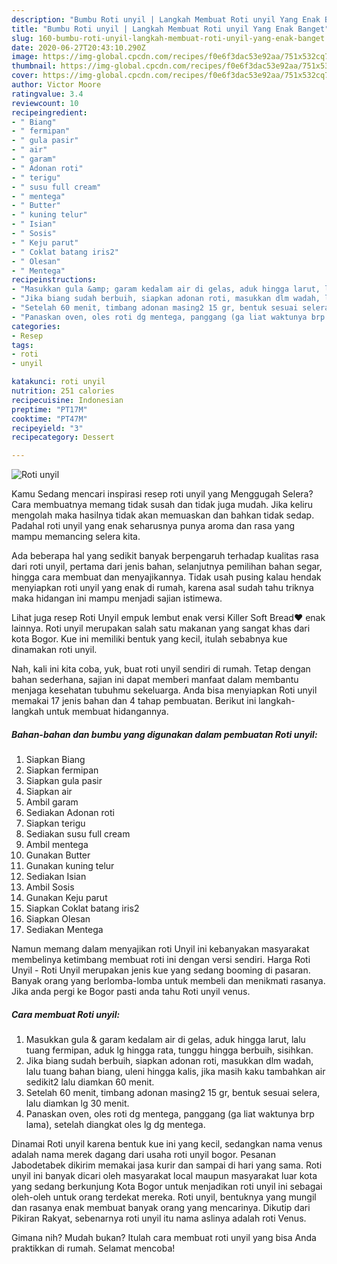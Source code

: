 ```yaml
---
description: "Bumbu Roti unyil | Langkah Membuat Roti unyil Yang Enak Banget"
title: "Bumbu Roti unyil | Langkah Membuat Roti unyil Yang Enak Banget"
slug: 160-bumbu-roti-unyil-langkah-membuat-roti-unyil-yang-enak-banget
date: 2020-06-27T20:43:10.290Z
image: https://img-global.cpcdn.com/recipes/f0e6f3dac53e92aa/751x532cq70/roti-unyil-foto-resep-utama.jpg
thumbnail: https://img-global.cpcdn.com/recipes/f0e6f3dac53e92aa/751x532cq70/roti-unyil-foto-resep-utama.jpg
cover: https://img-global.cpcdn.com/recipes/f0e6f3dac53e92aa/751x532cq70/roti-unyil-foto-resep-utama.jpg
author: Victor Moore
ratingvalue: 3.4
reviewcount: 10
recipeingredient:
- " Biang"
- " fermipan"
- " gula pasir"
- " air"
- " garam"
- " Adonan roti"
- " terigu"
- " susu full cream"
- " mentega"
- " Butter"
- " kuning telur"
- " Isian"
- " Sosis"
- " Keju parut"
- " Coklat batang iris2"
- " Olesan"
- " Mentega"
recipeinstructions:
- "Masukkan gula &amp; garam kedalam air di gelas, aduk hingga larut, lalu tuang fermipan, aduk lg hingga rata, tunggu hingga berbuih, sisihkan."
- "Jika biang sudah berbuih, siapkan adonan roti, masukkan dlm wadah, lalu tuang bahan biang, uleni hingga kalis, jika masih kaku tambahkan air sedikit2 lalu diamkan 60 menit."
- "Setelah 60 menit, timbang adonan masing2 15 gr, bentuk sesuai selera, lalu diamkan lg 30 menit."
- "Panaskan oven, oles roti dg mentega, panggang (ga liat waktunya brp lama), setelah diangkat oles lg dg mentega."
categories:
- Resep
tags:
- roti
- unyil

katakunci: roti unyil 
nutrition: 251 calories
recipecuisine: Indonesian
preptime: "PT17M"
cooktime: "PT47M"
recipeyield: "3"
recipecategory: Dessert

---
```



![Roti unyil](https://img-global.cpcdn.com/recipes/f0e6f3dac53e92aa/751x532cq70/roti-unyil-foto-resep-utama.jpg)

Kamu Sedang mencari inspirasi resep roti unyil yang Menggugah Selera? Cara membuatnya memang tidak susah dan tidak juga mudah. Jika keliru mengolah maka hasilnya tidak akan memuaskan dan bahkan tidak sedap. Padahal roti unyil yang enak seharusnya punya aroma dan rasa yang mampu memancing selera kita.

Ada beberapa hal yang sedikit banyak berpengaruh terhadap kualitas rasa dari roti unyil, pertama dari jenis bahan, selanjutnya pemilihan bahan segar, hingga cara membuat dan menyajikannya. Tidak usah pusing kalau hendak menyiapkan roti unyil yang enak di rumah, karena asal sudah tahu triknya maka hidangan ini mampu menjadi sajian istimewa.

Lihat juga resep Roti Unyil empuk lembut enak versi Killer Soft Bread❤️ enak lainnya. Roti unyil merupakan salah satu makanan yang sangat khas dari kota Bogor. Kue ini memiliki bentuk yang kecil, itulah sebabnya kue dinamakan roti unyil.


Nah, kali ini kita coba, yuk, buat roti unyil sendiri di rumah. Tetap dengan bahan sederhana, sajian ini dapat memberi manfaat dalam membantu menjaga kesehatan tubuhmu sekeluarga. Anda bisa menyiapkan Roti unyil memakai 17 jenis bahan dan 4 tahap pembuatan. Berikut ini langkah-langkah untuk membuat hidangannya.

<!--inarticleads1-->

##### Bahan-bahan dan bumbu yang digunakan dalam pembuatan Roti unyil:

1. Siapkan  Biang
1. Siapkan  fermipan
1. Siapkan  gula pasir
1. Siapkan  air
1. Ambil  garam
1. Sediakan  Adonan roti
1. Siapkan  terigu
1. Sediakan  susu full cream
1. Ambil  mentega
1. Gunakan  Butter
1. Gunakan  kuning telur
1. Sediakan  Isian
1. Ambil  Sosis
1. Gunakan  Keju parut
1. Siapkan  Coklat batang iris2
1. Siapkan  Olesan
1. Sediakan  Mentega


Namun memang dalam menyajikan roti Unyil ini kebanyakan masyarakat membelinya ketimbang membuat roti ini dengan versi sendiri. Harga Roti Unyil - Roti Unyil merupakan jenis kue yang sedang booming di pasaran. Banyak orang yang berlomba-lomba untuk membeli dan menikmati rasanya. Jika anda pergi ke Bogor pasti anda tahu Roti unyil venus. 

<!--inarticleads2-->

##### Cara membuat Roti unyil:

1. Masukkan gula &amp; garam kedalam air di gelas, aduk hingga larut, lalu tuang fermipan, aduk lg hingga rata, tunggu hingga berbuih, sisihkan.
1. Jika biang sudah berbuih, siapkan adonan roti, masukkan dlm wadah, lalu tuang bahan biang, uleni hingga kalis, jika masih kaku tambahkan air sedikit2 lalu diamkan 60 menit.
1. Setelah 60 menit, timbang adonan masing2 15 gr, bentuk sesuai selera, lalu diamkan lg 30 menit.
1. Panaskan oven, oles roti dg mentega, panggang (ga liat waktunya brp lama), setelah diangkat oles lg dg mentega.


Dinamai Roti unyil karena bentuk kue ini yang kecil, sedangkan nama venus adalah nama merek dagang dari usaha roti unyil bogor. Pesanan Jabodetabek dikirim memakai jasa kurir dan sampai di hari yang sama. Roti unyil ini banyak dicari oleh masyarakat local maupun masyarakat luar kota yang sedang berkunjung Kota Bogor untuk menjadikan roti unyil ini sebagai oleh-oleh untuk orang terdekat mereka. Roti unyil, bentuknya yang mungil dan rasanya enak membuat banyak orang yang mencarinya. Dikutip dari Pikiran Rakyat, sebenarnya roti unyil itu nama aslinya adalah roti Venus. 

Gimana nih? Mudah bukan? Itulah cara membuat roti unyil yang bisa Anda praktikkan di rumah. Selamat mencoba!
